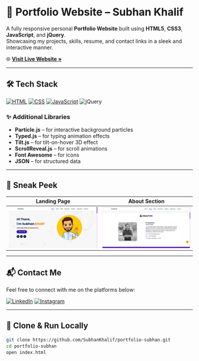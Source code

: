 # 🚀 Portfolio Website – Subhan Khalif

A fully responsive personal **Portfolio Website** built using **HTML5**, **CSS3**, **JavaScript**, and **jQuery**.  
Showcasing my projects, skills, resume, and contact links in a sleek and interactive manner.

🌐 **[Visit Live Website »](https://subhan-khalif-portfolio.vercel.app/)**

---

## 🛠 Tech Stack

[![HTML](https://img.shields.io/badge/HTML5-%23E34F26.svg?style=for-the-badge&logo=html5&logoColor=white)](#)
[![CSS](https://img.shields.io/badge/CSS3-%231572B6.svg?style=for-the-badge&logo=css3&logoColor=white)](#)
[![JavaScript](https://img.shields.io/badge/JavaScript-%23323330.svg?style=for-the-badge&logo=javascript&logoColor=%23F7DF1E)](#)
![jQuery](https://img.shields.io/badge/jQuery-%230769AD.svg?style=for-the-badge&logo=jquery&logoColor=white)

### ✨ Additional Libraries

- **Particle.js** – for interactive background particles
- **Typed.js** – for typing animation effects
- **Tilt.js** – for tilt-on-hover 3D effect
- **ScrollReveal.js** – for scroll animations
- **Font Awesome** – for icons
- **JSON** – for structured data

---

## 📸 Sneak Peek

| Landing Page | About Section |
|--------------|----------------|
| ![mockup720](assets/images/gitscreenshot/home.png) | ![ss](assets/images/gitscreenshot/about.png) |

---

## 📬 Contact Me

Feel free to connect with me on the platforms below:

[![LinkedIn](https://img.shields.io/badge/LinkedIn-0077B5?style=for-the-badge&logo=linkedin&logoColor=white)](https://www.linkedin.com/in/subhan-khalif-8636842a3/)
[![Instagram](https://img.shields.io/badge/Instagram-E4405F?style=for-the-badge&logo=instagram&logoColor=white)](https://www.instagram.com/subhan_khalif)


---

## 📁 Clone & Run Locally

```bash
git clone https://github.com/SubhanKhalif/portfolio-subhan.git
cd portfolio-subhan
open index.html
